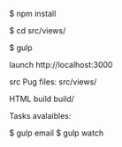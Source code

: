 $ npm install

$ cd src/views/

$ gulp

launch  http://localhost:3000

src Pug files:
src/views/

HTML build
build/

Tasks avalaibles:

$ gulp email
$ gulp watch
